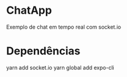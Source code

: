 # ChatApp
Exemplo de chat em tempo real com socket.io

# Dependências
yarn add socket.io
yarn global add expo-cli
